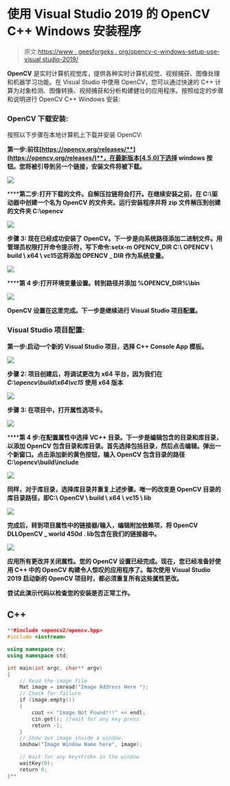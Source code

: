 # 使用 Visual Studio 2019 的 OpenCV C++ Windows 安装程序

> 原文:[https://www . geesforgeks . org/opencv-c-windows-setup-use-visual studio-2019/](https://www.geeksforgeeks.org/opencv-c-windows-setup-using-visual-studio-2019/)

**OpenCV** 是实时计算机视觉库，提供各种实时计算机视觉、视频捕获、图像处理和机器学习功能。在 Visual Studio 中使用 OpenCV，您可以通过快速的 C++ 计算为对象检测、图像转换、视频捕获和分析构建健壮的应用程序。按照给定的步骤和说明进行 OpenCV C++ Windows 安装:

### **OpenCV 下载安装:**

按照以下步骤在本地计算机上下载并安装 OpenCV:

**第一步:**前往**[**https://opencv.org/releases/**](https://opencv.org/releases/)**，在最新版本(4.5.0)下选择 windows 按钮。您将被引导到另一个链接，安装文件将被下载。****

****![](img/8eeae8d49feb3496cee6fca9198230f7.png)****

******第二步:**打开下载的文件。自解压拉链将会打开。在继续安装之前，在 C:\驱动器中创建一个名为 OpenCV 的文件夹。运行安装程序并将 zip 文件解压到创建的文件夹 C:\opencv****

****![](img/f34619f87a695617684431a335d75c79.png)****

******步骤 3:** 现在已经成功安装了 OpenCV。下一步是向系统路径添加二进制文件。用管理员权限打开命令提示符，写下命令:**setx-m OPENCV_DIR C:\ OPENCV \ build \ x64 \ vc15**这将添加 OPENCV _ DIR 作为系统变量。****

****![](img/fae7d725c80dc23ab0650d78fe55425f.png)****

******第 4 步:**打开环境变量设置。转到路径并添加 **%OPENCV_DIR%\bin******

****![](img/5b38841087afe8d9c22bb192f7fda7df.png)****

****OpenCV 设置在这里完成。下一步是继续进行 Visual Studio 项目配置。****

### ******Visual Studio 项目配置:******

******第一步**:启动一个新的 Visual Studio 项目，选择 C++ Console App 模板。****

****![](img/97f136b7719b397cf4e6b56149657ca0.png)****

******步骤 2:** 项目创建后，将调试更改为 x64 平台，因为我们在 *C:\opencv\build\x64\vc15* 使用 x64 版本****

****![](img/e71c148b9063fe9e7d5eb6aad7069b99.png)****

******步骤 3:** 在项目中，打开属性选项卡。****

****![](img/3057b4327ae4fb6b199aba1a9358277d.png)****

******第 4 步:**在配置属性中选择 VC++ 目录。下一步是编辑包含的目录和库目录，以添加 OpenCV 包含目录和库目录。首先选择包括目录，然后点击编辑。弹出一个新窗口。点击添加新的黄色按钮，输入 OpenCV 包含目录的路径 **C:\opencv\build\include******

****![](img/b92109dd8a6d344373bfbd54fb419f96.png)****

****同样，对于库目录，选择库目录并重复上述步骤。唯一的改变是 OpenCV 目录的库目录路径，即**C:\ OpenCV \ build \ x64 \ vc15 \ lib******

****![](img/934dc04657d37da140a7e01811d4c0ed.png)****

****完成后，转到项目属性中的链接器/输入，编辑附加依赖项，将 OpenCV DLL**OpenCV _ world 450d . lib**包含在我们的链接器中。****

****![](img/81ee61570f599f83c6d31e4e1ca25791.png)****

****应用所有更改并关闭属性。您的 OpenCV 设置已经完成。现在，您已经准备好使用 C++ 中的 OpenCV 构建令人惊叹的应用程序了。每次使用 Visual Studio 2019 启动新的 OpenCV 项目时，都必须重复所有这些属性更改。****

****尝试此演示代码以检查您的安装是否正常工作。****

## ****C++****

```cpp
**#include <opencv2/opencv.hpp>
#include <iostream>

using namespace cv;
using namespace std;

int main(int argc, char** argv)
{
    // Read the image file
    Mat image = imread("Image Address Here ");
    // Check for failure
    if (image.empty())
    {
        cout << "Image Not Found!!!" << endl;
        cin.get(); //wait for any key press
        return -1;
    }
    // Show our image inside a window.
    imshow("Image Window Name here", image); 

    // Wait for any keystroke in the window
    waitKey(0); 
    return 0;
}**
```